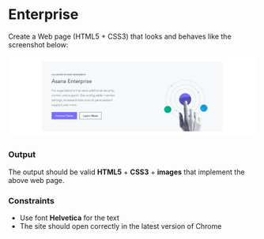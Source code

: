 ﻿# **Enterprise**

Create a Web page (HTML5 + CSS3) that looks and behaves like the screenshot below:

![Picture1.png](Picture1.png)

### **Output**

The output should be valid **HTML5** + **CSS3** + **images** that implement the above web page.

### **Constraints**

- Use font **Helvetica** for the text
- The site should open correctly in the latest version of Chrome
